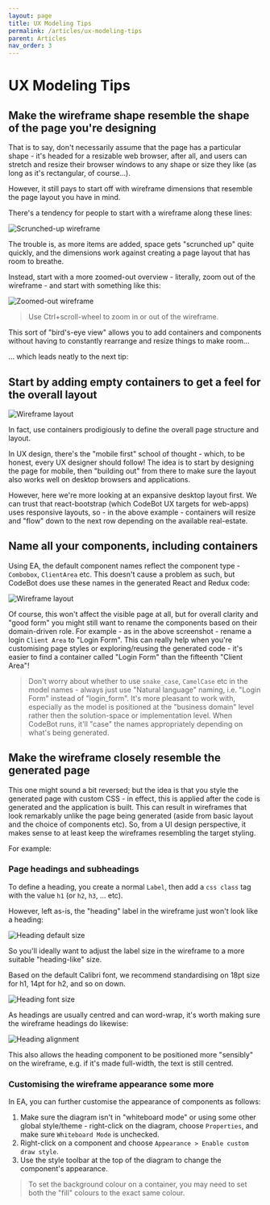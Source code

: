 ```yaml
---
layout: page
title: UX Modeling Tips
permalink: /articles/ux-modeling-tips
parent: Articles
nav_order: 3
---
```


# UX Modeling Tips

## Make the wireframe shape resemble the shape of the page you're designing

That is to say, don't necessarily assume that the page has a particular shape - it's headed for a resizable web browser, after all, and users can stretch and resize their browser windows to any shape or size they like (as long as it's rectangular, of course...).

However, it still pays to start off with wireframe dimensions that resemble the page layout you have in mind.

There's a tendency for people to start with a wireframe along these lines:

![Scrunched-up wireframe](../images/articles/wireframe-shape.png "Scrunched-up wireframe")

The trouble is, as more items are added, space gets "scrunched up" quite quickly, and the dimensions work against creating a page layout that has room to breathe.

Instead, start with a more zoomed-out overview - literally, zoom out of the wireframe - and start with something like this:

![Zoomed-out wireframe](../images/articles/wireframe-shape2.png "Zoomed-out wireframe")

> Use Ctrl+scroll-wheel to zoom in or out of the wireframe.

This sort of "bird's-eye view" allows you to add containers and components without having to constantly rearrange and resize things to make room...

... which leads neatly to the next tip:


## Start by adding empty containers to get a feel for the overall layout

![Wireframe layout](../images/articles/wireframe-layout.png "Wireframe layout")


In fact, use containers prodigiously to define the overall page structure and layout.

In UX design, there's the "mobile first" school of thought - which, to be honest, every UX designer should follow! The idea is to start by designing the page for mobile, then "building out" from there to make sure the layout also works well on desktop browsers and applications.

However, here we're more looking at an expansive desktop layout first. We can trust that react-bootstrap (which CodeBot UX targets for web-apps) uses responsive layouts, so - in the above example - containers will resize and "flow" down to the next row depending on the available real-estate.


## Name all your components, including containers

Using EA, the default component names reflect the component type - `Combobox`, `ClientArea` etc. This doesn't cause a problem as such, but CodeBot does use these names in the generated React and Redux code:

![Wireframe layout](../images/articles/client-area-in-code.png "Wireframe layout")

Of course, this won't affect the visible page at all, but for overall clarity and "good form" you might still want to rename the components based on their domain-driven role. For example - as in the above screenshot - rename a login `Client Area` to "Login Form". This can really help when you're customising page styles or exploring/reusing the generated code - it's easier to find a container called "Login Form" than the fifteenth "Client Area"!

> Don't worry about whether to use `snake_case`, `CamelCase` etc in the model names - always just use "Natural language" naming, i.e. "Login Form" instead of "login_form". It's more pleasant to work with, especially as the model is positioned at the "business domain" level rather then the solution-space or implementation level. When CodeBot runs, it'll "case" the names appropriately depending on what's being generated.


## Make the wireframe closely resemble the generated page

This one might sound a bit reversed; but the idea is that you style the generated page with custom CSS - in effect, this is applied after the code is generated and the application is built. This can result in wireframes that look remarkably unlike the page being generated (aside from basic layout and the choice of components etc). So, from a UI design perspective, it makes sense to at least keep the wireframes resembling the target styling.

For example:

### Page headings and subheadings

To define a heading, you create a normal `Label`, then add a `css class` tag with the value `h1` (or `h2`, `h3`, ... etc).

However, left as-is, the "heading" label in the wireframe just won't look like a heading:

![Heading default size](../images/articles/heading-without-styling.png "Heading default size")

So you'll ideally want to adjust the label size in the wireframe to a more suitable "heading-like" size.

Based on the default Calibri font, we recommend standardising on 18pt size for h1, 14pt for h2, and so on down.

![Heading font size](../images/articles/heading-size.png "Heading font size")

As headings are usually centred and can word-wrap, it's worth making sure the wireframe headings do likewise:

![Heading alignment](../images/articles/heading-alignment.png "Heading alignment")

This also allows the heading component to be positioned more "sensibly" on the wireframe, e.g. if it's made full-width, the text is still centred.


### Customising the wireframe appearance some more

In EA, you can further customise the appearance of components as follows:

1. Make sure the diagram isn't in "whiteboard mode" or using some other global style/theme - right-click on the diagram, choose `Properties`, and make sure `Whiteboard Mode` is unchecked.
2. Right-click on a component and choose `Appearance > Enable custom draw style`.
3. Use the style toolbar at the top of the diagram to change the component's appearance.

> To set the background colour on a container, you may need to set both the "fill" colours to the exact same colour.

